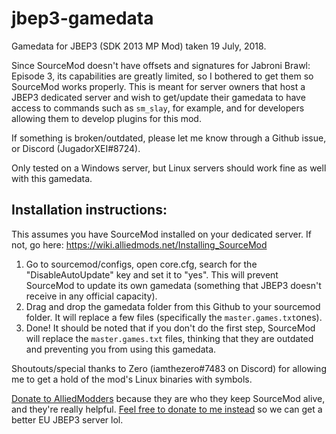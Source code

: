 # jbep3-gamedata
Gamedata for JBEP3 (SDK 2013 MP Mod) taken 19 July, 2018.

Since SourceMod doesn't have offsets and signatures for Jabroni Brawl: Episode 3, its capabilities are greatly limited, so I bothered to get them so SourceMod works properly. This is meant for server owners that host a JBEP3 dedicated server and wish to get/update their gamedata to have access to commands such as `sm_slay`, for example, and for developers allowing them to develop plugins for this mod.

If something is broken/outdated, please let me know through a Github issue, or Discord (JugadorXEI#8724).

Only tested on a Windows server, but Linux servers should work fine as well with this gamedata.

## Installation instructions:
This assumes you have SourceMod installed on your dedicated server. If not, go here: https://wiki.alliedmods.net/Installing_SourceMod

1. Go to sourcemod/configs, open core.cfg, search for the "DisableAutoUpdate" key and set it to "yes". This will prevent SourceMod to update its own gamedata (something that JBEP3 doesn't receive in any official capacity).
2. Drag and drop the gamedata folder from this Github to your sourcemod folder. It will replace a few files (specifically the `master.games.txt`ones).
3. Done!
It should be noted that if you don't do the first step, SourceMod will replace the `master.games.txt` files, thinking that they are outdated and preventing you from using this gamedata.

Shoutouts/special thanks to Zero (iamthezero#7483 on Discord) for allowing me to get a hold of the mod's Linux binaries with symbols.

[Donate to AlliedModders](https://www.sourcemod.net/donate.php) because they are who they keep SourceMod alive, and they're really helpful.
[Feel free to donate to me instead](https://ko-fi.com/jugadorxei) so we can get a better EU JBEP3 server lol.